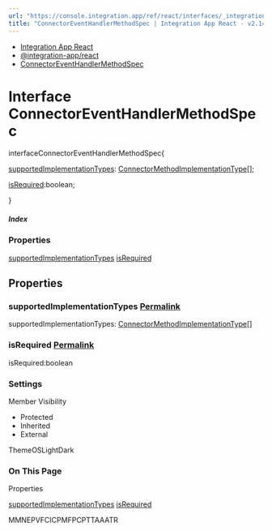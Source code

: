 ```yaml
---
url: "https://console.integration.app/ref/react/interfaces/_integration-app_react.ConnectorEventHandlerMethodSpec.html"
title: "ConnectorEventHandlerMethodSpec | Integration App React - v2.14.3"
---
```


- [Integration App React](https://console.integration.app/ref/react/index.html)
- [@integration-app/react](https://console.integration.app/ref/react/modules/_integration-app_react.html)
- [ConnectorEventHandlerMethodSpec](https://console.integration.app/ref/react/interfaces/_integration-app_react.ConnectorEventHandlerMethodSpec.html)

# Interface ConnectorEventHandlerMethodSpec

interfaceConnectorEventHandlerMethodSpec{

[supportedImplementationTypes](https://console.integration.app/ref/react/interfaces/_integration-app_react.ConnectorEventHandlerMethodSpec.html#supportedimplementationtypes): [ConnectorMethodImplementationType](https://console.integration.app/ref/react/enums/ConnectorMethodImplementationType.html)\[\];

[isRequired](https://console.integration.app/ref/react/interfaces/_integration-app_react.ConnectorEventHandlerMethodSpec.html#isrequired):boolean;

}

##### Index

### Properties

[supportedImplementationTypes](https://console.integration.app/ref/react/interfaces/_integration-app_react.ConnectorEventHandlerMethodSpec.html#supportedimplementationtypes) [isRequired](https://console.integration.app/ref/react/interfaces/_integration-app_react.ConnectorEventHandlerMethodSpec.html#isrequired)

## Properties

### supportedImplementationTypes [Permalink](https://console.integration.app/ref/react/interfaces/_integration-app_react.ConnectorEventHandlerMethodSpec.html\#supportedimplementationtypes)

supportedImplementationTypes: [ConnectorMethodImplementationType](https://console.integration.app/ref/react/enums/ConnectorMethodImplementationType.html)\[\]

### isRequired [Permalink](https://console.integration.app/ref/react/interfaces/_integration-app_react.ConnectorEventHandlerMethodSpec.html\#isrequired)

isRequired:boolean

### Settings

Member Visibility

- Protected
- Inherited
- External

ThemeOSLightDark

### On This Page

Properties

[supportedImplementationTypes](https://console.integration.app/ref/react/interfaces/_integration-app_react.ConnectorEventHandlerMethodSpec.html#supportedimplementationtypes) [isRequired](https://console.integration.app/ref/react/interfaces/_integration-app_react.ConnectorEventHandlerMethodSpec.html#isrequired)

MMNEPVFCICPMFPCPTTAAATR